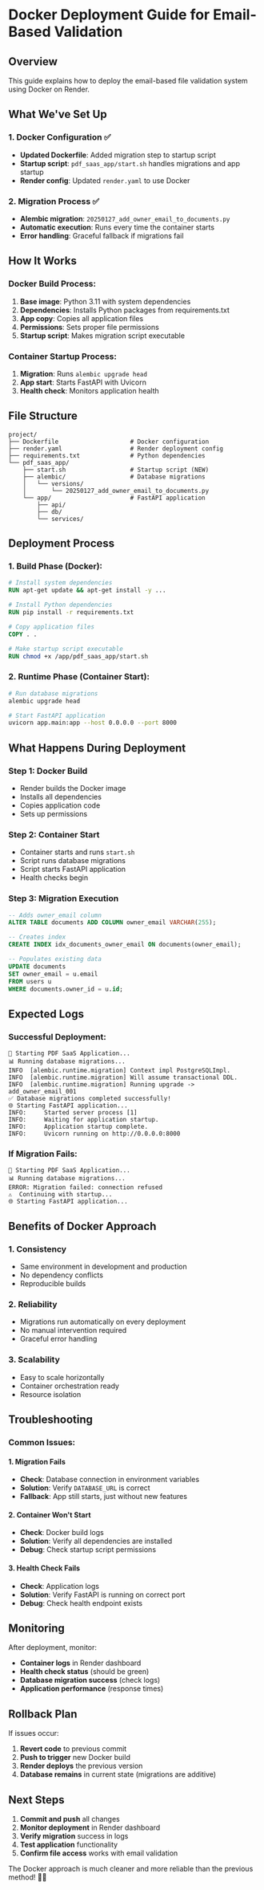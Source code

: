 # Docker Deployment Guide for Email-Based Validation

## Overview
This guide explains how to deploy the email-based file validation system using Docker on Render.

## What We've Set Up

### 1. **Docker Configuration** ✅
- **Updated Dockerfile**: Added migration step to startup script
- **Startup script**: `pdf_saas_app/start.sh` handles migrations and app startup
- **Render config**: Updated `render.yaml` to use Docker

### 2. **Migration Process** ✅
- **Alembic migration**: `20250127_add_owner_email_to_documents.py`
- **Automatic execution**: Runs every time the container starts
- **Error handling**: Graceful fallback if migrations fail

## How It Works

### **Docker Build Process:**
1. **Base image**: Python 3.11 with system dependencies
2. **Dependencies**: Installs Python packages from requirements.txt
3. **App copy**: Copies all application files
4. **Permissions**: Sets proper file permissions
5. **Startup script**: Makes migration script executable

### **Container Startup Process:**
1. **Migration**: Runs `alembic upgrade head`
2. **App start**: Starts FastAPI with Uvicorn
3. **Health check**: Monitors application health

## File Structure

```
project/
├── Dockerfile                    # Docker configuration
├── render.yaml                   # Render deployment config
├── requirements.txt              # Python dependencies
└── pdf_saas_app/
    ├── start.sh                  # Startup script (NEW)
    ├── alembic/                  # Database migrations
    │   └── versions/
    │       └── 20250127_add_owner_email_to_documents.py
    └── app/                      # FastAPI application
        ├── api/
        ├── db/
        └── services/
```

## Deployment Process

### **1. Build Phase (Docker):**
```dockerfile
# Install system dependencies
RUN apt-get update && apt-get install -y ...

# Install Python dependencies
RUN pip install -r requirements.txt

# Copy application files
COPY . .

# Make startup script executable
RUN chmod +x /app/pdf_saas_app/start.sh
```

### **2. Runtime Phase (Container Start):**
```bash
# Run database migrations
alembic upgrade head

# Start FastAPI application
uvicorn app.main:app --host 0.0.0.0 --port 8000
```

## What Happens During Deployment

### **Step 1: Docker Build**
- Render builds the Docker image
- Installs all dependencies
- Copies application code
- Sets up permissions

### **Step 2: Container Start**
- Container starts and runs `start.sh`
- Script runs database migrations
- Script starts FastAPI application
- Health checks begin

### **Step 3: Migration Execution**
```sql
-- Adds owner_email column
ALTER TABLE documents ADD COLUMN owner_email VARCHAR(255);

-- Creates index
CREATE INDEX idx_documents_owner_email ON documents(owner_email);

-- Populates existing data
UPDATE documents 
SET owner_email = u.email 
FROM users u 
WHERE documents.owner_id = u.id;
```

## Expected Logs

### **Successful Deployment:**
```
🚀 Starting PDF SaaS Application...
📊 Running database migrations...
INFO  [alembic.runtime.migration] Context impl PostgreSQLImpl.
INFO  [alembic.runtime.migration] Will assume transactional DDL.
INFO  [alembic.runtime.migration] Running upgrade -> add_owner_email_001
✅ Database migrations completed successfully!
🌐 Starting FastAPI application...
INFO:     Started server process [1]
INFO:     Waiting for application startup.
INFO:     Application startup complete.
INFO:     Uvicorn running on http://0.0.0.0:8000
```

### **If Migration Fails:**
```
🚀 Starting PDF SaaS Application...
📊 Running database migrations...
ERROR: Migration failed: connection refused
⚠️  Continuing with startup...
🌐 Starting FastAPI application...
```

## Benefits of Docker Approach

### **1. Consistency**
- Same environment in development and production
- No dependency conflicts
- Reproducible builds

### **2. Reliability**
- Migrations run automatically on every deployment
- No manual intervention required
- Graceful error handling

### **3. Scalability**
- Easy to scale horizontally
- Container orchestration ready
- Resource isolation

## Troubleshooting

### **Common Issues:**

#### **1. Migration Fails**
- **Check**: Database connection in environment variables
- **Solution**: Verify `DATABASE_URL` is correct
- **Fallback**: App still starts, just without new features

#### **2. Container Won't Start**
- **Check**: Docker build logs
- **Solution**: Verify all dependencies are installed
- **Debug**: Check startup script permissions

#### **3. Health Check Fails**
- **Check**: Application logs
- **Solution**: Verify FastAPI is running on correct port
- **Debug**: Check health endpoint exists

## Monitoring

After deployment, monitor:
- **Container logs** in Render dashboard
- **Health check status** (should be green)
- **Database migration success** (check logs)
- **Application performance** (response times)

## Rollback Plan

If issues occur:
1. **Revert code** to previous commit
2. **Push to trigger** new Docker build
3. **Render deploys** the previous version
4. **Database remains** in current state (migrations are additive)

## Next Steps

1. **Commit and push** all changes
2. **Monitor deployment** in Render dashboard
3. **Verify migration** success in logs
4. **Test application** functionality
5. **Confirm file access** works with email validation

The Docker approach is much cleaner and more reliable than the previous method! 🐳🎉
